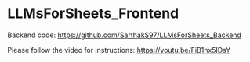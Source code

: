 # LLMsForSheets_Frontend

Backend code: https://github.com/SarthakS97/LLMsForSheets_Backend

Please follow the video for instructions: https://youtu.be/FiB1hx5IDsY
